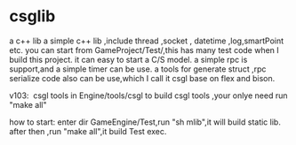 # csglib
a c++ lib
a simple c++ lib ,include thread ,socket , datetime ,log,smartPoint etc.
you can start from GameProject/Test/,this has many test code when I build this project.
it can easy to start a C/S model.
a simple rpc is support,and a simple timer can be use.
a tools for generate struct ,rpc serialize code also can be use,which I call it csgl base on flex and bison.

v103:
  csgl tools in Engine/tools/csgl
  to build csgl tools ,your onlye need run  "make all"
  
  how to start:
  enter dir GameEngine/Test,run "sh mlib",it will build static lib.
  after then ,run "make all",it build Test exec.
